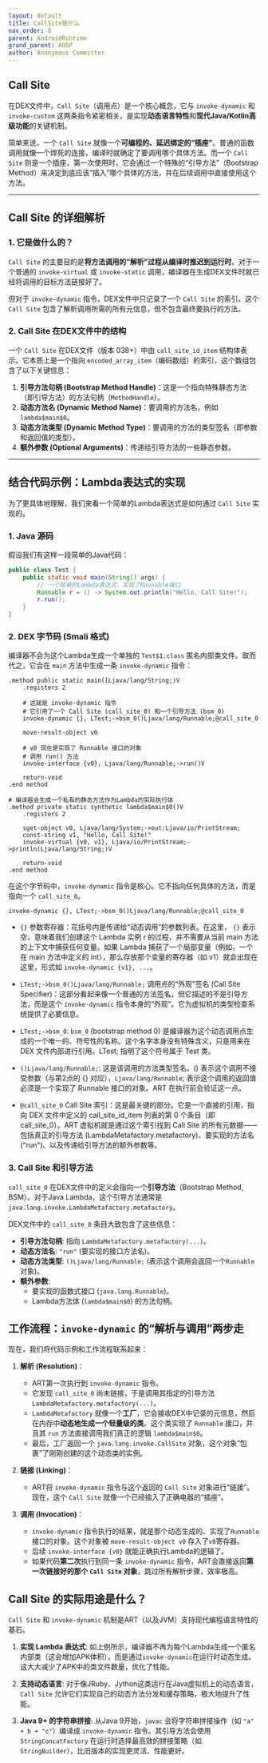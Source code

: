 ```yaml
---
layout: default
title: CallSite是什么
nav_order: 8
parent: AndroidRuntime
grand_parent: AOSP
author: Anonymous Committer
---
```


## Call Site

在DEX文件中，`Call Site`（调用点）是一个核心概念，它与 `invoke-dynamic` 和 `invoke-custom` 这两条指令紧密相关，是实现**动态语言特性**和**现代Java/Kotlin高级功能**的关键机制。

简单来说，一个 `Call Site` 就像一个**可编程的、延迟绑定的“插座”**。普通的函数调用就像一个焊死的连接，编译时就确定了要调用哪个具体方法。而一个 `Call Site` 则是一个插座，第一次使用时，它会通过一个特殊的“引导方法”（Bootstrap Method）来决定到底应该“插入”哪个具体的方法，并在后续调用中直接使用这个方法。

---

## Call Site 的详细解析

### 1. 它是做什么的？

`Call Site` 的主要目的是**将方法调用的“解析”过程从编译时推迟到运行时**。对于一个普通的 `invoke-virtual` 或 `invoke-static` 调用，编译器在生成DEX文件时就已经将调用的目标方法链接好了。

但对于 `invoke-dynamic` 指令，DEX文件中只记录了一个 `Call Site` 的索引。这个 `Call Site` 包含了解析调用所需的所有元信息，但不包含最终要执行的方法。

### 2. Call Site 在DEX文件中的结构

一个 `Call Site` 在DEX文件（版本 038+）中由 `call_site_id_item` 结构体表示。它本质上是一个指向 `encoded_array_item`（编码数组）的索引，这个数组包含了以下关键信息：

1. **引导方法句柄 (Bootstrap Method Handle)**：这是一个指向特殊静态方法（即引导方法）的方法句柄（`MethodHandle`）。
2. **动态方法名 (Dynamic Method Name)**：要调用的方法名，例如 `lambda$main$0`。
3. **动态方法类型 (Dynamic Method Type)**：要调用的方法的类型签名（即参数和返回值的类型）。
4. **额外参数 (Optional Arguments)**：传递给引导方法的一些静态参数。

---

## 结合代码示例：Lambda表达式的实现

为了更具体地理解，我们来看一个简单的Lambda表达式是如何通过 `Call Site` 实现的。

### 1. Java 源码

假设我们有这样一段简单的Java代码：

```java
public class Test {
    public static void main(String[] args) {
        // 一个简单的Lambda表达式，实现了Runnable接口
        Runnable r = () -> System.out.println("Hello, Call Site!");
        r.run();
    }
}
```

### 2. DEX 字节码 (Smali 格式)

编译器不会为这个Lambda生成一个单独的 `Test$1.class` 匿名内部类文件。取而代之，它会在 `main` 方法中生成一条 `invoke-dynamic` 指令：

```smali
.method public static main([Ljava/lang/String;)V
    .registers 2

    # 这就是 invoke-dynamic 指令
    # 它引用了一个 Call Site (call_site_0) 和一个引导方法 (bsm_0)
    invoke-dynamic {}, LTest;->bsm_0()Ljava/lang/Runnable;@call_site_0

    move-result-object v0
    
    # v0 现在是实现了 Runnable 接口的对象
    # 调用 run() 方法
    invoke-interface {v0}, Ljava/lang/Runnable;->run()V

    return-void
.end method

# 编译器会生成一个私有的静态方法作为Lambda的实际执行体
.method private static synthetic lambda$main$0()V
    .registers 2
    
    sget-object v0, Ljava/lang/System;->out:Ljava/io/PrintStream;
    const-string v1, "Hello, Call Site!"
    invoke-virtual {v0, v1}, Ljava/io/PrintStream;->println(Ljava/lang/String;)V
    
    return-void
.end method
```

在这个字节码中，`invoke-dynamic` 指令是核心。它不指向任何具体的方法，而是指向一个 `call_site_0`。

```smali
invoke-dynamic {}, LTest;->bsm_0()Ljava/lang/Runnable;@call_site_0
```

- `{}` 参数寄存器：花括号内是传递给“动态调用”的参数列表。在这里， `{}` 表示空，意味着我们创建这个 Lambda 实例 r 的过程，并不需要从当前 main 方法的上下文中捕获任何变量。如果 Lambda 捕获了一个局部变量（例如，一个在 main 方法中定义的 int），那么存放那个变量的寄存器（如 v1）就会出现在这里，形式如 `invoke-dynamic {v1}, ...`。

- `LTest;->bsm_0()Ljava/lang/Runnable;` 调用点的“外观”签名 (Call Site Specifier)：这部分看起来像一个普通的方法签名，但它描述的不是引导方法，而是这个 `invoke-dynamic` 指令本身的“外观”。它为虚拟机的类型检查系统提供了必要信息。

- `LTest;->bsm_0`: `bsm_0` (bootstrap method 0) 是编译器为这个动态调用点生成的一个唯一的、符号性的名称。这个名字本身没有特殊含义，只是用来在 DEX 文件内部进行引用。LTest; 指明了这个符号属于 Test 类。

- `()Ljava/lang/Runnable;`: 这是该调用的方法类型签名。() 表示这个调用不接受参数（与第2点的 {} 对应），`Ljava/lang/Runnable`; 表示这个调用的返回值必须是一个实现了 Runnable 接口的对象。ART 在执行前会验证这一点。

- `@call_site_0` Call Site 索引：这是最关键的部分。它是一个直接的引用，指向 DEX 文件中定义的 call_site_id_item 列表的第 0 个条目（即 call_site_0）。ART 虚拟机就是通过这个索引找到 Call Site 的所有元数据——包括真正的引导方法 (LambdaMetafactory.metafactory)、要实现的方法名 ("run")、以及传递给引导方法的额外参数等。

### 3\. Call Site 和引导方法

`call_site_0` 在DEX文件中的定义会指向一个**引导方法**（Bootstrap Method, BSM）。对于Java Lambda，这个引导方法通常是 `java.lang.invoke.LambdaMetafactory.metafactory`。

DEX文件中的 `call_site_0` 条目大致包含了这些信息：

- **引导方法句柄**: 指向 `LambdaMetafactory.metafactory(...)`。
- **动态方法名**: `"run"` (要实现的接口方法名)。
- **动态方法类型**: `()Ljava/lang/Runnable;` (表示这个调用会返回一个`Runnable`对象)。
- **额外参数**:
  - 要实现的函数式接口 (`java.lang.Runnable`)。
  - Lambda方法体 (`lambda$main$0`) 的方法句柄。

## 工作流程：`invoke-dynamic` 的“解析与调用”两步走

现在，我们将代码示例和工作流程联系起来：

1. **解析 (Resolution)**：

      - ART第一次执行到 `invoke-dynamic` 指令。
      - 它发现 `call_site_0` 尚未链接，于是调用其指定的引导方法 `LambdaMetafactory.metafactory(...)`。
      - `LambdaMetafactory` 就像一个**工厂**，它会接收DEX中记录的元信息，然后在内存中**动态地生成一个轻量级的类**。这个类实现了 `Runnable` 接口，并且其 `run` 方法直接调用我们真正的逻辑 `lambda$main$0`。
      - 最后，工厂返回一个 `java.lang.invoke.CallSite` 对象，这个对象“包裹”了刚刚创建的这个动态类的实例。

2. **链接 (Linking)**：

      - ART将 `invoke-dynamic` 指令与这个返回的 `Call Site` 对象进行“链接”。现在，这个 `Call Site` 就像一个已经插入了正确电器的“插座”。

3. **调用 (Invocation)**：

      - `invoke-dynamic` 指令执行的结果，就是那个动态生成的、实现了`Runnable`接口的对象。这个对象被 `move-result-object v0` 存入了`v0`寄存器。
      - 后续 `invoke-interface {v0}` 就能正确执行Lambda的逻辑了。
      - 如果代码**第二次**执行到同一条 `invoke-dynamic` 指令，ART会直接返回**第一次链接好的那个 `Call Site` 对象**，跳过所有解析步骤，效率极高。

## Call Site 的实际用途是什么？

`Call Site` 和 `invoke-dynamic` 机制是ART（以及JVM）支持现代编程语言特性的基石。

1. **实现 Lambda 表达式**: 如上例所示，编译器不再为每个Lambda生成一个匿名内部类（这会增加APK体积），而是通过`invoke-dynamic`在运行时动态生成。这大大减少了APK中的类文件数量，优化了性能。

2. **支持动态语言**: 对于像JRuby、Jython这类运行在Java虚拟机上的动态语言，`Call Site` 允许它们实现自己的动态方法分发和缓存策略，极大地提升了性能。

3. **Java 9+ 的字符串拼接**: 从Java 9开始，`javac` 会将字符串拼接操作（如 `"a" + b + "c"`）编译成 `invoke-dynamic` 指令。其引导方法会使用 `StringConcatFactory` 在运行时选择最高效的拼接策略（如 `StringBuilder`），比旧版本的实现更灵活、性能更好。
